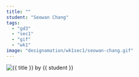 ```yaml
---
title: ""
student: "Seowan Chang"
tags:
  - "gd3"
  - "sec1"
  - "gif"
  - "wk1"
image: "designamation/wk1sec1/seowan-chang.gif"
---
```


<img src="{{urls.media}}/{{ image }}" alt="{{ title }}"/>
by {{ student }}


